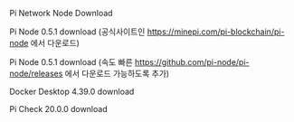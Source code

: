 Pi Network Node Download

Pi Node 0.5.1 download (공식사이트인 https://minepi.com/pi-blockchain/pi-node 에서 다운로드)

Pi Node 0.5.1 download (속도 빠른 https://github.com/pi-node/pi-node/releases 에서 다운로드 가능하도록 추가)

Docker Desktop 4.39.0 download

Pi Check 20.0.0 download

